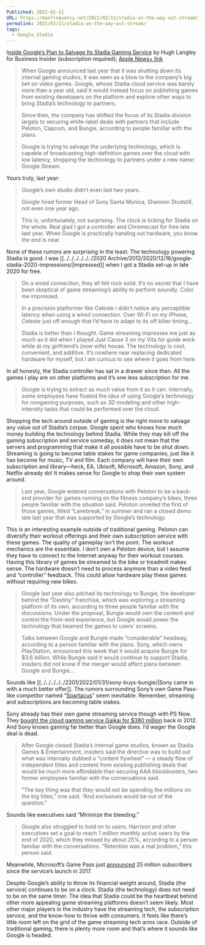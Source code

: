 ```yaml
---
Published: 2022-02-11
URL: https://maxfrequency.net/2022/02/11/stadia-on-the-way-out-stream/
permalink: 2022/02/11/stadia-on-the-way-out-stream/
tags:
  - Google_Stadia
---
```

I[nside Google’s Plan to Salvage Its Stadia Gaming Service](https://www.businessinsider.com/google-stadia-stream-plan-partnerships-peloton-bungie-gaming-service-2022-2) by Hugh Langley for Business Insider (subscription required); [Apple News+ link](https://apple.news/AlQjzpYRFSpOuUhSgWZx0nQ)

> When Google announced last year that it was shutting down its internal gaming studios, it was seen as a blow to the company’s big bet on video games. Google, whose Stadia cloud service was barely more than a year old, said it would instead focus on publishing games from existing developers on the platform and explore other ways to bring Stadia’s technology to partners.
> 
> Since then, the company has shifted the focus of its Stadia division largely to securing white-label deals with partners that include Peloton, Capcom, and Bungie, according to people familiar with the plans.
> 
> Google is trying to salvage the underlying technology, which is capable of broadcasting high-definition games over the cloud with low latency, shopping the technology to partners under a new name: Google Stream.

Yours truly, last year:

> Google’s own studio didn’t even last two years.
> 
> Google hired former Head of Sony Santa Monica, Shannon Studstill, not even one year ago.
> 
> This is, unfortunately, not surprising. The clock is ticking for Stadia on the whole. Real glad I got a controller and Chromecast for free late last year. When Google is practically handing out hardware, you know the end is near.

None of these rumors are surprising in the least. The technology powering Stadia is good. I was [[../../../../../../2020 Archive/2012/2020/12/16/google-stadia-2020-impressions/|impressed]] when I got a Stadia set-up in late 2020 for free.

> On a wired connection, they all felt rock solid. It’s no secret that I have been skeptical of game streaming’s ability to perform soundly. Color me impressed.
> 
> In a precision platformer like Celeste I didn’t notice any perceptible latency when using a wired connection. Over Wi-Fi on my iPhone, Celeste just off enough that I’d have to adapt to its off kilter timing…
> 
> Stadia is better than I thought. Game streaming impresses me just as much as it did when I played Just Cause 3 on my Vita for guide work while at my girlfriend’s (now wife) house. The technology is cool, convenient, and additive. It’s nowhere near replacing dedicated hardware for myself, but I am curious to see where it goes from here.

In all honesty, the Stadia controller has sat in a drawer since then. All the games I play are on other platforms and it’s one less subscription for me.

> Google is trying to extract as much value from it as it can. Internally, some employees have floated the idea of using Google’s technology for nongaming purposes, such as 3D modeling and other high-intensity tasks that could be performed over the cloud.

Shopping the tech around outside of gaming is the right move to salvage any value out of Stadia’s corpse. Google spent who knows how much money building the technology behind Stadia. While they may kill off the gaming subscription and service someday, it does not mean that the servers and programming that make it all possible have to be shut down. Streaming is going to become table stakes for game companies, just like it has become for music, TV and film. Each company will have their own subscription and library—heck, EA, Ubisoft, Microsoft, Amazon, Sony, and Netflix already do! It makes sense for Google to shop their own system around.

> Last year, Google entered conversations with Peloton to be a back-end provider for games running on the fitness company’s bikes, three people familiar with the situation said. Peloton unveiled the first of those games, titled “Lanebreak,” in summer and ran a closed demo late last year that was supported by Google’s technology.

This is an interesting example outside of traditional gaming. Peloton can diversify their workout offerings and their own subscription service with these games. The quality of gameplay isn’t the point. The workout mechanics are the essentials. I don’t own a Peloton device, but I assume they have to connect to the Internet anyway for their workout courses. Having this library of games be streamed to the bike or treadmill makes sense. The hardware doesn’t need to process anymore than a video feed and “controller” feedback. This could allow hardware play these games without requiring new bikes.

> Google last year also pitched its technology to Bungie, the developer behind the “Destiny” franchise, which was exploring a streaming platform of its own, according to three people familiar with the discussions. Under the proposal, Bungie would own the content and control the front-end experience, but Google would power the technology that beamed the games to users’ screens.
> 
> Talks between Google and Bungie made “considerable” headway, according to a person familiar with the plans. Sony, which owns PlayStation, announced this week that it would acquire Bungie for $3.6 billion. While Bungie said it would continue to support Stadia, insiders did not know if the merger would affect plans between Google and Bungie…

Sounds like [[../../../../../2201/2022/01/31/sony-buys-bungie/|Sony came in with a much better offer]]. The rumors surrounding Sony’s own Game Pass-like competitor named “[Spartacus](https://www.bloomberg.com/news/articles/2021-12-03/playstation-plans-new-service-to-take-on-xbox-game-pass)” seem inevitable. Remember, streaming and subscriptions are becoming table stakes.

Sony already has their own game streaming service though with PS Now. They [bought the cloud gaming service Gaikai for $380 million](https://www.engadget.com/2012-07-02-sony-buys-gaikai.html) back in 2012. And Sony knows gaming far better than Google does. I’d wager the Google deal is dead.

> After Google closed Stadia’s internal game studios, known as Stadia Games & Entertainment, insiders said the directive was to build out what was internally dubbed a “content flywheel” — a steady flow of independent titles and content from existing publishing deals that would be much more affordable than securing AAA blockbusters, two former employees familiar with the conversations said.
> 
> “The key thing was that they would not be spending the millions on the big titles,” one said. “And exclusives would be out of the question.”

Sounds like executives said “Minimize the bleeding.”

> Google also struggled to hold on to users. Harrison and other executives set a goal to reach 1 million monthly active users by the end of 2020, which they missed by about 25%, according to a person familiar with the conversations. “Retention was a real problem,” this person said.

Meanwhile, Microsoft’s Game Pass just [announced](https://www.theverge.com/2022/1/18/22406059/xbox-game-pass-subscribers-25-million-microsoft-activision) 25 million subscribers since the service’s launch in 2017.

Despite Google’s ability to throw its financial weight around, Stadia (the service) continues to be on a clock. Stadia (the technology) does not need to be on the same timer. The idea that Stadia could be the heartbeat behind other more appealing game streaming platforms doesn’t seem likely. Most other major players in the industry have the streaming tech, the subscription service, and the know-how to thrive with consumers. It feels like there’s little room left on the grid of the game streaming tech arms race. Outside of traditional gaming, there is plenty more room and that’s where it sounds like Google is headed.